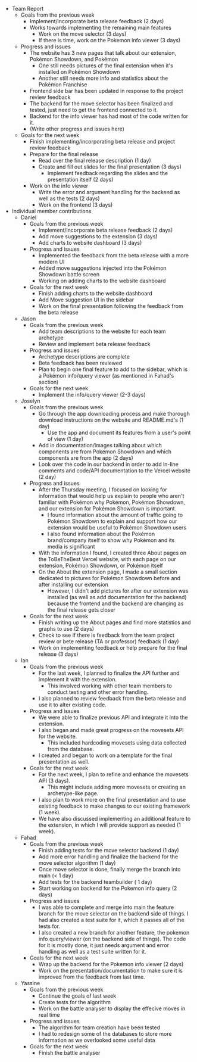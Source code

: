 * Team Report
    * Goals from the previous week
        * Implement/incorporate beta release feedback (2 days)
        * Works towards implementing the remaining main features
           * Work on the move selector (3 days)
           * If there is time, work on the Pokemon info viewer (3 days)
    * Progress and issues
        * The website has 3 new pages that talk about our extension, Pokémon Showdown, and Pokémon
            * One still needs pictures of the final extension when it's installed on Pokémon Showdown
            * Another still needs more info and statistics about the Pokémon Franchise
        * Frontend side bar has been updated in response to the project review feedback
        * The backend for the move selector has been finalized and tested, just need to get the frontend connected to it.
        * Backend for the info viewer has had most of the code written for it.
        * (Write other progress and issues here)
    * Goals for the next week
        * Finish implementing/incorporating beta release and project review feedback
        * Prepare for the final release
           * Read over the final release description (1 day)
           * Create and fill out slides for the final presentation (3 days)
              * Implement feedback regarding the slides and the presentation itself (2 days)
        * Work on the info viewer
           * Write the error and argument handling for the backend as well as the tests (2 days)
           * Work on the frontend (3 days)
* Individual member contributions
    * Daniel
        * Goals from the previous week
            * Implement/incorporate beta release feedback (2 days)
            * Add move suggestions to the extension (3 days)
            * Add charts to website dashboard (3 days)
        * Progress and issues
            * Implemented the feedback from the beta release with a more modern UI
            * Added move suggestions injected into the Pokémon Showdown battle screen
            * Working on adding charts to the website dashboard
        * Goals for the next week
            * Finish adding charts to the website dashboard
            * Add Move suggestion UI in the sidebar
            * Work on the final presentation following the feedback from the beta release
    * Jason
        * Goals from the previous week
            * Add team descriptions to the website for each team archetype
            * Review and implement beta release feedback
        * Progress and issues
            * Archetype descriptions are complete
            * Beta feedback has been reviewed
            * Plan to begin one final feature to add to the sidebar, which is a Pokémon info/query viewer (as mentioned in Fahad's section)
        * Goals for the next week
            * Implement the info/query viewer (2-3 days)
    * Joselyn
        * Goals from the previous week
            * Go through the app downloading process and make thorough download instructions on the website and README.md's (1 day)
               * Use the app and document its features from a user's point of view (1 day)
            * Add in documentation/images talking about which components are from Pokemon Showdown and which components are from the app (2 days)
            * Look over the code in our backend in order to add in-line comments and code/API documentation to the Vercel website (2 day)
        * Progress and issues
            * After the Thursday meeting, I focused on looking for information that would help us explain to people who aren't familiar with Pokémon why Pokémon, Pokémon Showdown, and our extension for Pokémon Showdown is important.
              * I found information about the amount of traffic going to Pokémon Showdown to explain and support how our extension would be useful to Pokémon Showdown users
              * I also found information about the Pokémon brand/company itself to show why Pokémon and its media is significant
            * With the information I found, I created three About pages on the ToBeTheBest Vercel website, with each page on our extension, Pokémon Showdown, or Pokémon itself
            * On the About the extension page, I made a small section dedicated to pictures for Pokémon Showdown before and after installing our extension
              * However, I didn't add pictures for after our extension was installed (as well as add documentation for the backend) because the frontend and the backend are changing as the final release gets closer
        * Goals for the next week
            * Finish writing up the About pages and find more statistics and graphs to use (2 days)
            * Check to see if there is feedback from the team project review or bete release (TA or professor) feedback (1 day)
            * Work on implementing feedback or help prepare for the final release (3 days)
    * Ian
        * Goals from the previous week
            * For the last week, I planned to finalize the API further and implement it with the extension.
               * This involved working with other team members to conduct testing and other error handling.
            * I also planned to review feedback from the beta release and use it to alter existing code.
        * Progress and issues
            * We were able to finalize previous API and integrate it into the extension.
            * I also began and made great progress on the movesets API for the website.
               * This included hardcoding movesets using data collected from the database.
            * I created and began to work on a template for the final presentation as well.
        * Goals for the next week
            * For the next week, I plan to refine and enhance the movesets API (3 days).
               * This might include adding more movesets or creating an archetype-like page.
            * I also plan to work more on the final presentation and to use existing feedback to make changes to our existing framework (1 week).
            * We have also discussed implementing an additional feature to the extension, in which I will provide support as needed (1 week).
    * Fahad
        * Goals from the previous week
            * Finish adding tests for the move selector backend (1 day)
            * Add more error handling and finalize the backend for the move selector algorithm (1 day)
            * Once move selector is done, finally merge the branch into main (< 1 day)
            * Add tests for the backend teambuilder ( 1 day)
            * Start working on backend for the Pokemon info query (2 days)
        * Progress and issues
            * I was able to complete and merge into main the feature branch for the move selector on the backend side of things. I had also created a test suite for it, which it passes all of the tests for.
            * I also created a new branch for another feature, the pokemon info query/viewer (on the backend side of things). The code for it is mostly done, it just needs argument and error handling as well as a test suite written for it.
        * Goals for the next week
            * Wrap up the backend for the Pokemon info viewer (2 days)
            * Work on the presentation/documentation to make sure it is improved from the feedback from last time.
    * Yassine
        * Goals from the previous week
            * Continue the goals of last week
            * Create tests for the algorithm
            * Work on the battle analyser to display the effecive moves in real time
        * Progress and issues
            * The algorithm for team creation have been tested
            * I had to redesign some of the databases to store more information as we overlooked some useful data
        * Goals for the next week
            * Finish the battle analyser
